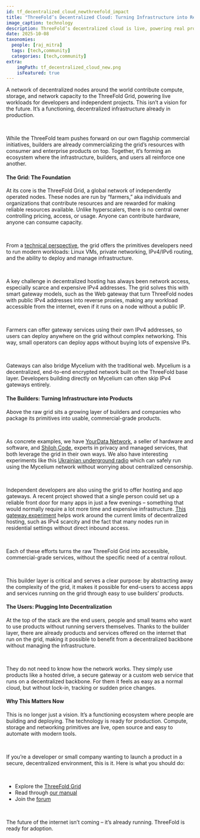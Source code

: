 ```yaml
---
id: tf_decentralized_cloud_newthreefold_impact
title: "ThreeFold’s Decentralized Cloud: Turning Infrastructure into Real Products"
image_caption: technology
description: ThreeFold’s decentralized cloud is live, powering real products on a global, independent network.
date: 2025-10-08
taxonomies:
  people: [raj_mitra]
  tags: [tech,community]
  categories: [tech,community]
extra:
    imgPath: tf_decentralized_cloud_new.png
    isFeatured: true
---
```


A network of decentralized nodes around the world contribute compute, storage, and network capacity to the ThreeFold Grid, powering live workloads for developers and independent projects. This isn’t a vision for the future. It’s a functioning, decentralized infrastructure already in production.

<br/>

While the ThreeFold team pushes forward on our own flagship commercial initiatives, builders are already commercializing the grid’s resources with consumer and enterprise products on top. Together, it’s forming an ecosystem where the infrastructure, builders, and users all reinforce one another. 

#### The Grid: The Foundation
At its core is the ThreeFold Grid, a global network of independently operated nodes. These nodes are run by “farmers,” aka individuals and organizations that contribute resources and are rewarded for making reliable resources available. Unlike hyperscalers, there is no central owner controlling pricing, access, or usage. Anyone can contribute hardware, anyone can consume capacity.

<br/>

From a [technical perspective](https://manual.grid.tf/labs/knowledge_base/technology_toc/grid3_howitworks), the grid offers the primitives developers need to run modern workloads: Linux VMs, private networking, IPv4/IPv6 routing, and the ability to deploy and manage infrastructure. 

<br/>

A key challenge in decentralized hosting has always been network access, especially scarce and expensive IPv4 addresses. The grid solves this with smart gateway models, such as the Web gateway that turn ThreeFold nodes with public IPv4 addresses into reverse proxies, making any workload accessible from the internet, even if it runs on a node without a public IP. 

<br/>

Farmers can offer gateway services using their own IPv4 addresses, so users can deploy anywhere on the grid without complex networking. This way, small operators can deploy apps without buying lots of expensive IPs.

<br/>

Gateways can also bridge Mycelium with the traditional web. Mycelium is a decentralized, end-to-end encrypted network built on the ThreeFold base layer. Developers building directly on Mycelium can often skip IPv4 gateways entirely.

#### The Builders: Turning Infrastructure into Products
Above the raw grid sits a growing layer of builders and companies who package its primitives into usable, commercial-grade products.

<br/>

As concrete examples, we have [YourData Network](https://yourdata.network/), a seller of hardware and software, and [Shiloh Code](https://shilohcode.com/), experts in privacy and managed services, that both leverage the grid in their own ways. We also have interesting experiments like this [Ukrainian underground radio](https://github.com/threefoldtech/mycelium/discussions/670) which can safely run using the Mycelium network without worrying about centralized censorship.

<br/>

Independent developers are also using the grid to offer hosting and app gateways. A recent project showed that a single person could set up a reliable front door for many apps in just a few evenings – something that would normally require a lot more time and expensive infrastructure. [This gateway experiment](https://github.com/mik-tf/tfgrid-gateway) helps work around the current limits of decentralized hosting, such as IPv4 scarcity and the fact that many nodes run in residential settings without direct inbound access. 

<br/>

Each of these efforts turns the raw ThreeFold Grid into accessible, commercial-grade services, without the specific need of a central rollout.

<br/>

This builder layer is critical and serves a clear purpose: by abstracting away the complexity of the grid, it makes it possible for end-users to access apps and services running on the grid through easy to use builders’ products.

#### The Users: Plugging Into Decentralization
At the top of the stack are the end users, people and small teams who want to use products without running servers themselves. Thanks to the builder layer, there are already products and services offered on the internet that run on the grid, making it possible to benefit from a decentralized backbone without managing the infrastructure.

<br/>

They do not need to know how the network works. They simply use products like a hosted drive, a secure gateway or a custom web service that runs on a decentralized backbone. For them it feels as easy as a normal cloud, but without lock-in, tracking or sudden price changes.

#### Why This Matters Now
This is no longer just a vision. It’s a functioning ecosystem where people are building and deploying. The technology is ready for production. Compute, storage and networking primitives are live, open source and easy to automate with modern tools.

<br/>

If you’re a developer or small company wanting to launch a product in a secure, decentralized environment, this is it. Here is what you should do:

<br/>

- Explore the [ThreeFold Grid](https://dashboard.grid.tf/#/)
- Read through [our manual](https://manual.grid.tf/)
- Join the [forum](https://forum.threefold.io/)

<br/>

The future of the internet isn’t coming – it’s already running. ThreeFold is ready for adoption.
